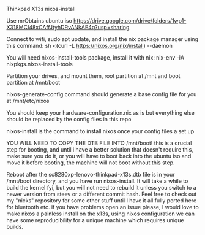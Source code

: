 Thinkpad X13s nixos-install 

Use mrObtains ubuntu iso https://drive.google.com/drive/folders/1wp1-X318MCI48xCAffJtyhDRvANkAE4q?usp=sharing

Connect to wifi, sudo apt update, and install the nix package manager using this command: sh <(curl -L https://nixos.org/nix/install) --daemon

You will need nixos-install-tools package, install it with nix: nix-env -iA nixpkgs.nixos-install-tools

Partition your drives, and mount them, root partition at /mnt and boot partition at /mnt/boot

nixos-generate-config command should generate a base config file for you at /mnt/etc/nixos

You should keep your hardware-configuration.nix as is but everything else should be replaced by the config files in this repo

nixos-install is the command to install nixos once your config files a set up

YOU WILL NEED TO COPY THE DTB FILE INTO /mnt/boot! this is a crucial step for booting, and until i have a better solution that doesn't require this, make sure you do it, or you will have to boot back into the ubuntu iso and move it before booting, the machine will not boot without this step.

Reboot after the sc8280xp-lenovo-thinkpad-x13s.dtb file is in your /mnt/boot directory, and you have run nixos-install. It will take a while to build the kernel fyi, but you will not need to rebuild it unless you switch to a newer version from steev or a different commit hash. Feel free to check out my "nicks" repository for some other stuff until I have it all fully ported here for bluetooth etc. if you have problems open an issue please, I would love to make nixos a painless install on the x13s, using nixos configuration we can have some reproducibility for a unique machine which requires unique builds.
